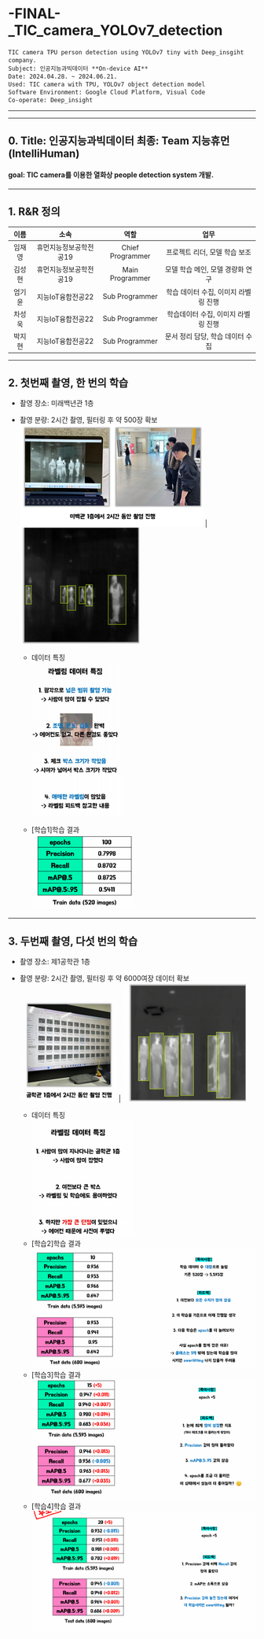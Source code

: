 # -FINAL-_TIC_camera_YOLOv7_detection <on-device AI>
    TIC camera TPU person detection using YOLOv7 tiny with Deep_insgiht company.
    Subject: 인공지능과빅데이터 **On-device AI**
    Date: 2024.04.28. ~ 2024.06.21.
    Used: TIC camera with TPU, YOLOv7 object detection model
    Software Environment: Google Cloud Platform, Visual Code
    Co-operate: Deep_insight
---
---
## 0. Title: 인공지능과빅데이터 최종: Team 지능휴먼(IntelliHuman)
#### goal: TIC camera를 이용한 열화상 people detection system 개발.
--------
## 1. R&R 정의
|이름|소속|역할|업무|
|:---:|:---:|:---:|:---:|
|임재영|휴먼지능정보공학전공19|Chief Programmer|프로젝트 리더, 모델 학습 보조|
|김성현|휴먼지능정보공학전공19|Main Programmer|모델 학습 메인, 모델 경량화 연구|
|엄기윤|지능IoT융합전공22|Sub Programmer|학습 데이터 수집, 이미지 라벨링 진행|
|차성욱|지능IoT융합전공22|Sub Programmer|학습데이터 수집, 이미지 라벨링 진행|
|박지현|지능IoT융합전공22|Sub Programmer|문서 정리 담당, 학습 데이터 수집|
---
## 2. 첫번째 촬영, 한 번의 학습
- 촬영 장소: 미래백년관 1층
- 촬영 분량: 2시간 촬영, 필터링 후 약 500장 확보  
![alt text](image-1.png) | ![alt text](image-2.png)
  
  - 데이터 특징  
  ![alt text](image-3.png)
    
  - [학습1]학습 결과  
  ![alt text](image-4.png)
---
## 3. 두번째 촬영, 다섯 번의 학습
- 촬영 장소: 제1공학관 1층
- 촬영 분량: 2시간 촬영, 필터링 후 약 6000여장 데이터 확보  
![alt text](image-5.png) | ![alt text](image-6.png)
  
  - 데이터 특징  
    ![alt text](image-7.png)
  - [학습2]학습 결과  
    ![alt text](image-8.png)
  - [학습3]학습 결과  
    ![alt text](image-9.png)
  - [학습4]학습 결과  
    ![alt text](image-10.png)
